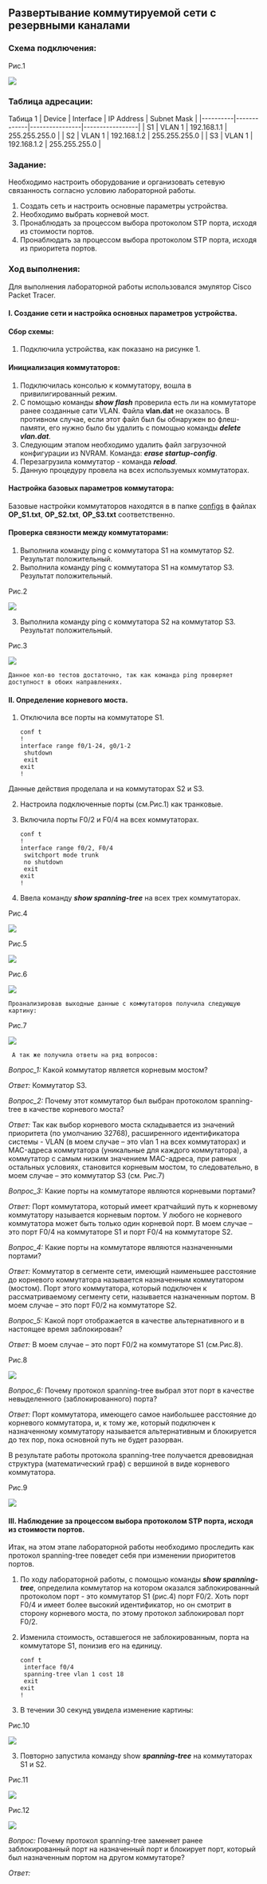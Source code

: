 ##  Развертывание коммутируемой сети с резервными каналами

  ###  Схема подключения:

Рис.1

![](Topology.png)

  ### Таблица адресации:
Табица 1
|  Device  |  Interface  |   IP Address   |   Subnet Mask   |
|----------|-------------|----------------|-----------------|
| S1       | VLAN 1      | 192.168.1.1    | 255.255.255.0   |
| S2       | VLAN 1      | 192.168.1.2    | 255.255.255.0   |
| S3       | VLAN 1      | 192.168.1.2    | 255.255.255.0   |

### Задание:
  Необходимо настроить оборудование и организовать сетевую связанность согласно условию лабораторной работы.
  1. Создать сеть и настроить основные параметры устройства.
  2. Необходимо выбрать корневой мост.
  3. Пронаблюдать за процессом выбора протоколом STP порта, исходя из стоимости портов.
  4. Пронаблюдать за процессом выбора протоколом STP порта, исходя из приоритета портов.

 ### Ход выполнения:
  Для выполнения лабораторной работы использовался эмулятор Сisco Packet Tracer.
 
 #### I. Создание сети и настройка основных параметров устройства.
 
 #### Сбор схемы:
  1. Подключила устройства, как показано на рисунке 1.

#### Инициализация коммутаторов:
1. Подключилась консолью к коммутатору, вошла в привилигированный режим.
2. С помощью команды **_show flash_** проверила есть ли на коммутаторе ранее созданные сати VLAN. Файла **vlan.dat** не оказалось. В противном случае, если этот файл был бы обнаружен во флеш-памяти, его нужно было бы удалить с помощью команды **_delete vlan.dat_**.
3. Следующим этапом необходимо удалить файл загрузочной конфигурации из NVRAM. Команда: **_erase startup-config_**.
4. Перезагрузила коммутатор - команда **_reload_**.
5. Данную процедуру провела на всех используемых коммутаторах.

#### Настройка базовых параметров коммутатора:
Базовые настройки коммутаторов находятся в в папке [configs](configs/) в файлах **OP_S1.txt**, **OP_S2.txt**, **OP_S3.txt** соответственно.

#### Проверка связности между коммутаторами:
1. Выполнила команду ping с коммутатора S1 на коммутатор S2. Результат положительный.
2. Выполнила команду ping с коммутатора S1 на коммутатор S3. Результат положительный.

Рис.2

![](Ping_from_S1_to_S2_and_S3.png)

3. Выполнила команду ping с коммутатора S2 на коммутатор S3. Результат положительный.

Рис.3

![](Ping_from_S2_to_S3.png)

    Данное кол-во тестов достаточно, так как команда ping проверяет доступност в обоих направлениях.


#### II. Определение корневого моста.

1. Отключила все порты на коммутаторе S1.

       conf t
       !
       interface range f0/1-24, g0/1-2
        shutdown
        exit
       exit
       !
Данные действия проделала и на коммутаторах S2 и S3.

2. Настроила подключенные порты (см.Рис.1) как транковые.
3. Включила порты F0/2 и F0/4 на всех коммутаторах.

       conf t
       !
       interface range f0/2, F0/4
        switchport mode trunk
        no shutdown
        exit
       exit
       !

4. Ввела команду **_show spanning-tree_** на всех трех коммутаторах.

Рис.4

![](PIM_S1.png)

Рис.5

![](PIM_S2.png)

Рис.6

![](PIM_S3.png)

    Проанализировав выходные данные с коммутаторов получила следующую картину:


Рис.7

![](Rol_switch.png) 

     А так же получила ответы на ряд вопросов:

*Вопрос_1:*
Какой коммутатор является корневым мостом?

*Ответ:*
Коммутатор S3.

*Вопрос_2:*
Почему этот коммутатор был выбран протоколом spanning-tree в качестве корневого моста?

*Ответ:*
Так как выбор корневого моста складывается из значений приоритета (по умолчанию 32768), расширенного идентификатора системы - VLAN (в моем случае – это vlan 1 на всех коммутаторах) и MAC-адреса коммутатора (уникальные для каждого коммутатора), а коммутатор с самым низким значением MAC-адреса, при равных остальных условиях, становится корневым мостом, то следовательно, в моем случае – это коммутатор S3 (см. Рис.7)

*Вопрос_3:*
Какие порты на коммутаторе являются корневыми портами?

*Ответ:*
Порт коммутатора, который имеет кратчайший путь к корневому коммутатору называется корневым портом. У любого не корневого коммутатора может быть только один корневой порт. В моем случае – это порт F0/4 на коммутаторе S1 и порт F0/4 на коммутаторе S2.

*Вопрос_4:*
Какие порты на коммутаторе являются назначенными портами?

*Ответ:*
Коммутатор в сегменте сети, имеющий наименьшее расстояние до корневого коммутатора называется назначенным коммутатором (мостом). Порт этого коммутатора, который подключен к рассматриваемому сегменту сети, называется назначенным портом. В моем случае – это порт F0/2 на коммутаторе S2.

*Вопрос_5:*
Какой порт отображается в качестве альтернативного и в настоящее время заблокирован?

*Ответ:*
В моем случае – это порт F0/2 на коммутаторе S1 (см.Рис.8).

Рис.8

![](Trafic.png)

*Вопрос_6:*
Почему протокол spanning-tree выбрал этот порт в качестве невыделенного (заблокированного) порта?

*Ответ:*
Порт коммутатора, имеющего самое наибольшее расстояние до корневого коммутатора,  и, к тому же, который подключен к назначенному коммутатору называется альтернативным и блокируется до тех пор, пока основной путь не будет разорван.

В результате работы протокола spanning-tree получается древовидная структура (математический граф) с вершиной в виде корневого коммутатора.

Рис.9

![](Graf_1.png)


#### III. Наблюдение за процессом выбора протоколом STP порта, исходя из стоимости портов.
Итак, на этом этапе лабораторной работы необходимо проследить как протокол spanning-tree поведет себя при изменении приоритетов портов.

1. По ходу лабораторной работы, с помощью команды **_show spanning-tree_**, определила коммутатор на котором оказался заблокированный протоколом порт - это коммутатор S1 (рис.4) порт F0/2. Хоть порт F0/4 и имеет более высокий идентификатор, но он смотрит в сторону корневого моста, по этому протокол заблокировал порт F0/2.

2. Изменила стоимость, оставшегося не заблокированным, порта на коммутаторе S1, понизив его на единицу.

       conf t
        interface f0/4
        spanning-tree vlan 1 cost 18
        exit
       exit
       !
3. В течении 30 секунд увидела изменение картины:

Рис.10

![](PIM_S1_18.png)

3. Повторно запустила команду show **_spanning-tree_** на коммутаторах S1 и S2.

Рис.11

![](PIM_S2_18.png)

Рис.12

![](Trafic_s_izmeneniem_cost_18.png)

*Вопрос:* Почему протокол spanning-tree заменяет ранее заблокированный порт на назначенный порт и блокирует порт, который был назначенным портом на другом коммутаторе?

*Ответ:*




